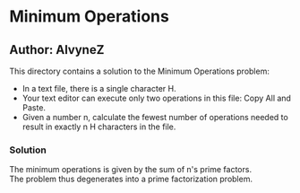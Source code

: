 # Minimum Operations
## Author: AlvyneZ
This directory contains a solution to the Minimum Operations problem:  
- In a text file, there is a single character H.
- Your text editor can execute only two operations in this file: Copy All and Paste.
- Given a number n, calculate the fewest number of operations needed to result in exactly n H characters in the file.

### Solution
The minimum operations is given by the sum of n's prime factors.  
The problem thus degenerates into a prime factorization problem.
